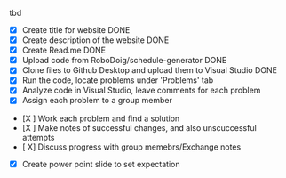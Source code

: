 tbd
- [x] Create title for website DONE
- [x] Create description of the website DONE
- [x] Create Read.me DONE
- [X] Upload code from RoboDoig/schedule-generator DONE
- [X] Clone files to Github Desktop and upload them to Visual Studio DONE
- [X] Run the code, locate problems under 'Problems' tab 
- [X] Analyze code in Visual Studio, leave comments for each problem 
- [X] Assign each problem to a group member 
- [X ] Work each problem and find a solution
- [X ] Make notes of successful changes, and also unscuccessful attempts
- [ X] Discuss progress with group memebrs/Exchange notes
- [X] Create power point slide to set expectation 
